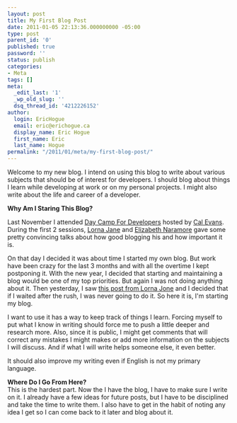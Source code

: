 ```yaml
---
layout: post
title: My First Blog Post
date: 2011-01-05 22:13:36.000000000 -05:00
type: post
parent_id: '0'
published: true
password: ''
status: publish
categories:
- Meta
tags: []
meta:
  _edit_last: '1'
  _wp_old_slug: ''
  dsq_thread_id: '4212226152'
author:
  login: EricHogue
  email: eric@erichogue.ca
  display_name: Eric Hogue
  first_name: Eric
  last_name: Hogue
permalink: "/2011/01/meta/my-first-blog-post/"
---
```

Welcome to my new blog. I intend on using this blog to write about various subjects that should be of interest for developers. I should blog about things I learn while developing at work or on my personal projects. I might also write about the life and career of a developer.

**Why Am I Staring This Blog?**

Last November I attended [Day Camp For Developers](http://daycamp4developers.com/home/ "DC4D") hosted by [Cal Evans](http://blog.calevans.com/ "Cal Evans"). During the first 2 sessions, [Lorna Jane](http://www.lornajane.net/ "Lorna Jane") and [Elizabeth Naramore](http://www.naramore.net/blog/ "Elizabeth Naramore") gave some pretty convincing talks about how good blogging his and how important it is.

On that day I decided it was about time I started my own blog. But work have been crazy for the last 3 months and with all the overtime I kept postponing it. With the new year, I decided that starting and maintaining a blog would be one of my top priorities. But again I was not doing anything about it. Then yesterday, I saw [this post from Lorna Jone](http://www.lornajane.net/posts/2011/Make-Blogging-Your-New-Years-Resolution "MAKE BLOGGING YOUR NEW YEARS RESOLUTION") and I decided that if I waited after the rush, I was never going to do it. So here it is, I'm starting my blog.

I want to use it has a way to keep track of things I learn. Forcing myself to put what I know in writing should force me to push a little deeper and research more. Also, since it is public, I might get comments that will correct any mistakes I might makes or add more information on the subjects I will discuss. And if what I will write helps someone else, it even better.

It should also improve my writing even if English is not my primary language.

**Where Do I Go From Here?**  
This is the hardest part. Now the I have the blog, I have to make sure I write on it. I already have a few ideas for future posts, but I have to be disciplined and take the time to write them. I also have to get in the habit of noting any idea I get so I can come back to it later and blog about it.

